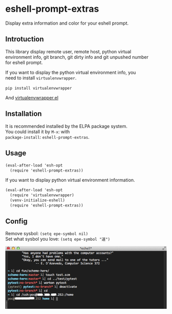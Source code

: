 eshell-prompt-extras
====================

Display extra information and color for your eshell prompt.

Introtuction
------------
This library display remote user, remote host, python virtual  
environment info, git branch, git dirty info and git unpushed number  
for eshell prompt.  

If you want to display the python virtual environment info, you  
need to install `virtualenvwrapper`.  

`pip install virtualenvwrapper`  

And [virtualenvwrapper.el](https://github.com/porterjamesj/virtualenvwrapper.el)

Installation
------------
It is recommended installed by the ELPA package system.  
You could install it by `M-x`: with  
`package-install`: `eshell-prompt-extras`.

Usage
-----
    (eval-after-load 'esh-opt
      (require 'eshell-prompt-extras))

If you want to display python virtual environment information.

    (eval-after-load 'esh-opt
      (require 'virtualenvwrapper)
      (venv-initialize-eshell)
      (require 'eshell-prompt-extras))

Config
------

Remove sysbol: `(setq epe-symbol nil)`  
Set what sysbol you love: `(setq epe-symbol "道")`  

![](./screenshot.png?raw=true)
